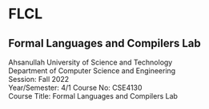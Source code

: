 # FLCL
## Formal Languages and Compilers Lab
Ahsanullah University of Science and Technology<br>
Department of Computer Science and Engineering <br>
Session: Fall 2022<br>
Year/Semester: 4/1 Course No: CSE4130<br>
Course Title: Formal Languages and Compilers Lab
